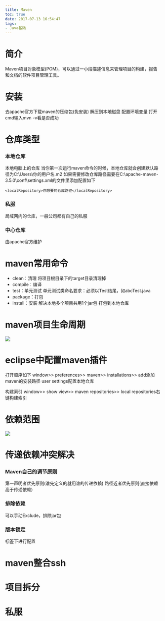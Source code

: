 ```yaml
---
title: Maven
toc: true
date: 2017-07-13 16:54:47
tags:
- Java基础
---
```

# 简介
Maven项目对象模型(POM)，可以通过一小段描述信息来管理项目的构建，报告和文档的软件项目管理工具。
<!--more-->
# 安装
去apache官方下载maven的压缩包(免安装)
解压到本地磁盘
配置环境变量
打开cmd输入mvn -v看是否成功
# 仓库类型
### 本地仓库
本地电脑上的仓库
当你第一次运行maven命令的时候，本地仓库就会创建默认路径为C:\Users\你的用户名\.m2
如果需要修改仓库路径需要在C:\apache-maven-3.5.0\conf\settings.xml的文件里添加配置如下
```
<localRepository>你想要的仓库路径</localRepository>
```
### 私服
局域网内的仓库，一般公司都有自己的私服
### 中心仓库
由apache官方维护
# maven常用命令
* clean：清理
将项目根目录下的target目录清理掉
* compile：编译
* test：单元测试
单元测试类命名要求：必须以Test结尾，如abcTest.java
* package：打包
* install：安装
解决本地多个项目共用1个jar包
打包到本地仓库
# maven项目生命周期
![](http://wx4.sinaimg.cn/large/005P8ayVgy1fhiew13ighj30la05s0ud.jpg)
# eclipse中配置maven插件
打开顺序如下
window>>
preferences>>
maven>>
installations>>
add添加maven的安装路径
user settings配置本地仓库

构建索引
window>>
show view>>
maven repositories>>
local repositories右键构建索引
# 依赖范围
![](http://wx4.sinaimg.cn/large/005P8ayVgy1fhnu0ngq03j30hq09s78e.jpg)
# 传递依赖冲突解决
### Maven自己的调节原则
第一声明者优先原则(谁先定义的就用谁的传递依赖)
路径近者优先原则(直接依赖高于传递依赖)
### 排除依赖
可以手动Exclude，排除jar包
### 版本锁定
<dependencyManagement> 标签下进行配置
# maven整合ssh
# 项目拆分
# 私服
